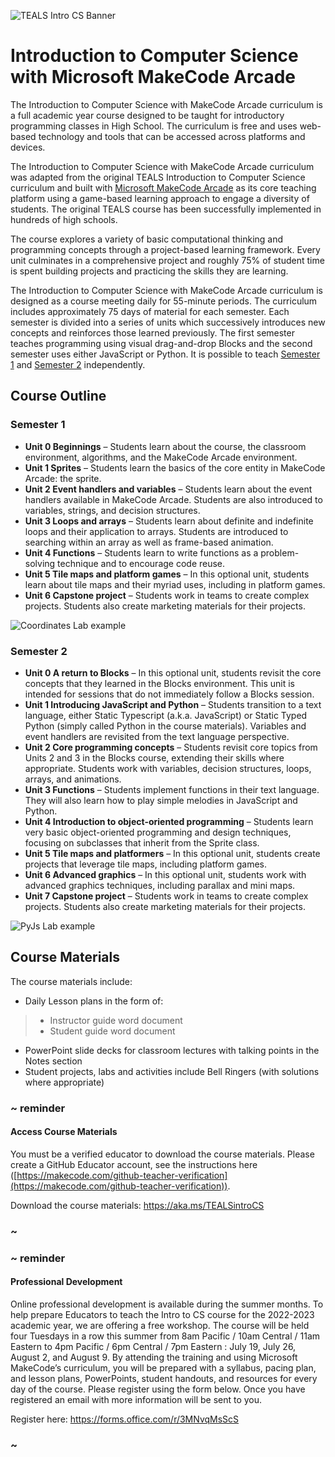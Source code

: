 ![TEALS Intro CS Banner](/static/courses/teals-introcs-banner.png)

# Introduction to Computer Science with Microsoft MakeCode Arcade

The Introduction to Computer Science with MakeCode Arcade curriculum is a full academic year course designed to be taught for introductory programming classes in High School. The curriculum is free and uses web-based technology and tools that can be accessed across platforms and devices.

The Introduction to Computer Science with MakeCode Arcade curriculum was adapted from the original TEALS Introduction to Computer Science curriculum and built with [Microsoft MakeCode Arcade](https://arcade.makecode.com) as its core teaching platform using a game-based learning approach to engage a diversity of students. The original TEALS course has been successfully implemented in hundreds of high schools.

The course explores a variety of basic computational thinking and programming concepts through a project-based learning framework. Every unit culminates in a comprehensive project and roughly 75% of student time is spent building projects and practicing the skills they are learning.

The Introduction to Computer Science with MakeCode Arcade curriculum is designed as a course meeting daily for 55-minute periods. The curriculum includes approximately 75 days of material for each semester. Each semester is divided into a series of units which successively introduces new concepts and reinforces those learned previously. The first semester teaches programming using visual drag-and-drop Blocks and the second semester uses either JavaScript or Python. It is possible to teach [Semester 1](#semester-1) and [Semester 2](#semester-2) independently.

## Course Outline

### Semester 1

* **Unit 0 Beginnings** – Students learn about the course, the classroom environment, algorithms, and the MakeCode Arcade environment.
* **Unit 1 Sprites** – Students learn the basics of the core entity in MakeCode Arcade: the sprite.
* **Unit 2 Event handlers and variables** – Students learn about the event handlers available in MakeCode Arcade. Students are also introduced to variables, strings, and decision structures.
* **Unit 3 Loops and arrays** – Students learn about definite and indefinite loops and their application to arrays. Students are introduced to searching within an array as well as frame-based animation.
* **Unit 4 Functions** – Students learn to write functions as a problem-solving technique and to encourage code reuse.
* **Unit 5 Tile maps and platform games** – In this optional unit, students learn about tile maps and their myriad uses, including in platform games.
* **Unit 6 Capstone project** – Students work in teams to create complex projects. Students also create marketing materials for their projects.

![Coordinates Lab example](/static/courses/coordinates-lab.png)

### Semester 2

* **Unit 0 A return to Blocks** – In this optional unit, students revisit the core concepts that they learned in the Blocks environment. This unit is intended for sessions that do not immediately follow a Blocks session.
* **Unit 1 Introducing JavaScript and Python** – Students transition to a text language, either Static Typescript (a.k.a. JavaScript) or Static Typed Python (simply called Python in the course materials). Variables and event handlers are revisited from the text language perspective.
* **Unit 2 Core programming concepts** – Students revisit core topics from Units 2 and 3 in the Blocks course, extending their skills where appropriate. Students work with variables, decision structures, loops, arrays, and animations.
* **Unit 3 Functions** – Students implement functions in their text language. They will also learn how to play simple melodies in JavaScript and Python.
* **Unit 4 Introduction to object-oriented programming** – Students learn very basic object-oriented programming and design techniques, focusing on subclasses that inherit from the Sprite class.
* **Unit 5 Tile maps and platformers** – In this optional unit, students create projects that leverage tile maps, including platform games.
* **Unit 6 Advanced graphics** – In this optional unit, students work with advanced graphics techniques, including parallax and mini maps.
* **Unit 7 Capstone project** – Students work in teams to create complex projects. Students also create marketing materials for their projects.

![PyJs Lab example](/static/courses/pyjs-string-lab.png)

## Course Materials

The course materials include:

* Daily Lesson plans in the form of:
>* Instructor guide word document
>* Student guide word document
* PowerPoint slide decks for classroom lectures with talking points in the Notes section
* Student projects, labs and activities include Bell Ringers (with solutions where appropriate)

### ~ reminder

#### Access Course Materials

You must be a verified educator to download the course materials. Please create a GitHub Educator account, see the instructions here ([https://makecode.com/github-teacher-verification](https://makecode.com/github-teacher-verification)).

Download the course materials: https://aka.ms/TEALSintroCS

### ~

### ~ reminder

#### Professional Development

Online professional development is available during the summer months. To help prepare Educators to teach the Intro to CS course for the 2022-2023 academic year, we are offering a free workshop. The course will be held four Tuesdays in a row this summer from 8am Pacific / 10am Central / 11am Eastern to 4pm Pacific / 6pm Central / 7pm Eastern : July 19, July 26, August 2, and August 9. By attending the training and using Microsoft MakeCode’s curriculum, you will be prepared with a syllabus, pacing plan, and lesson plans, PowerPoints, student handouts, and resources for every day of the course. Please register using the form below. Once you have registered an email with more information will be sent to you.

Register here: https://forms.office.com/r/3MNvqMsScS

### ~
